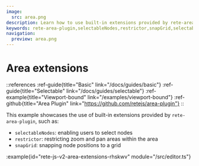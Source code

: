 ```yaml
---
image:
  src: area.png
description: Learn how to use built-in extensions provided by rete-area-plugin, including selectableNodes for selecting nodes, restrictor for restricting zoom and pan areas, and snapGrid for snapping node positions to a grid
keywords: rete-area-plugin,selectableNodes,restrictor,snapGrid,selectable nodes,grid,area extensions
navigation:
  preview: area.png
---
```


# Area extensions

::references
:ref-guide{title="Basic" link="/docs/guides/basic"}
:ref-guide{title="Selectable" link="/docs/guides/selectable"}
:ref-example{title="Viewport-bound" link="/examples/viewport-bound"}
:ref-github{title="Area Plugin" link="https://github.com/retejs/area-plugin"}
::

This example showcases the use of built-in extensions provided by `rete-area-plugin`, such as:

- `selectableNodes`: enabling users to select nodes
- `restrictor`: restricting zoom and pan areas within the area
- `snapGrid`: snapping node positions to a grid

:example{id="rete-js-v2-area-extensions-rhskwv" module="/src/editor.ts"}

